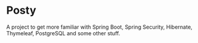 # Posty
A project to get more familiar with Spring Boot, Spring Security, Hibernate, Thymeleaf, PostgreSQL and some other stuff.
